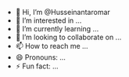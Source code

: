 - 👋 Hi, I’m @Husseinantaromar
- 👀 I’m interested in ...
- 🌱 I’m currently learning ...
- 💞️ I’m looking to collaborate on ...
- 📫 How to reach me ...
- 😄 Pronouns: ...
- ⚡ Fun fact: ...

<!---
Husseinantaromar/Husseinantaromar is a ✨ special ✨ repository because its `README.md` (this file) appears on your GitHub profile.
You can click the Preview link to take a look at your changes.
--->
